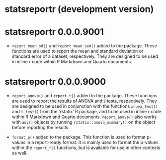 # statsreportr (development version)

# statsreportr 0.0.0.9001

* `report_mean_sd()` and `report_mean_sem()` added to the package. These functions are used to report the mean and standard deviation or standard error of a dataset, respectively. They are designed to be used in inline r code within R Markdown and Quarto documents.

# statsreportr 0.0.0.9000

* `report_anova()` and `report_t()` added to the package. These functions are used to report the results of ANOVA and t-tests, respectively. They are designed to be used in conjunction with the functions `anova_test()` and `t_test()` from the 'rstatix' R package, and to be used in inline r code within R Markdown and Quarto documents. `report_anova()` also works with `aov()` objects by running `rstatix::anova_summary()` on the object before reporting the results.

* `format_p()` added to the package. This function is used to format p-values in a report-ready format. It is mainly used to format the p-values within the `report_*()` functions, but is available for use in other contexts as well.
